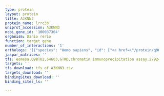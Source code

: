```yaml
---
type: protein
layout: protein
title: A3KNN3
protein_name: lrrc3b
uniprot_accession: A3KNN3
ncbi_gene_id: '100037364'
organism: Danio rerio
function: target gene
number_of_interactions: '1'
orthologs: '[{"species": "Homo sapiens", "id": ["<a href=\"/protein/q96pb8\">Q96PB8</a>"]}, {"species": "Mus musculus", "id": ["<a href=\"/protein/q8vch9\">Q8VCH9</a>"]}, {"species": "Rattus norvegicus", "id": ["D4A9I7"]}]'
jaspar_matrices: ''
tfs: eomesa,Q98TU2,64603,GTRD,chromatin immunoprecipitation assay,27924024%5Buid%5D,No
targets: ''
tfs_download: tfs_of_A3KNN3.tsv
targets_download: ''
bindingSites_download: ''
binding_sites_ls: ''

---
```

